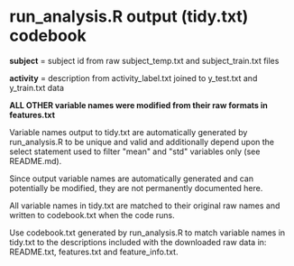 run_analysis.R output (tidy.txt) codebook
==============================

**subject** = subject id from raw subject_temp.txt and subject_train.txt files  

**activity** = description from activity_label.txt joined to y_test.txt and y_train.txt data  


**ALL OTHER variable names were modified from their raw formats in features.txt**  

Variable names output to tidy.txt are automatically generated by run_analysis.R to be unique and valid and additionally depend upon the select statement used to filter "mean" and "std" variables only (see README.md).  

Since output variable names are automatically generated and can potentially be modified, they are not permanently documented here.  

All variable names in tidy.txt are matched to their original raw names and written to codebook.txt when the code runs.  

Use codebook.txt generated by run_analysis.R to match variable names in tidy.txt to the descriptions included with the downloaded raw data in: README.txt, features.txt and feature_info.txt.  